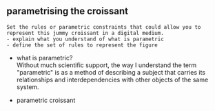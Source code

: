 ## parametrising the croissant  

`Set the rules or parametric constraints that could allow you to represent this jummy croissant in a digital medium.`  
`- explain what you understand of what is parametric`  
`- define the set of rules to represent the figure`

 - what is parametric?  
Without much scientific support, the way I understand the term "parametric" is as a method of describing a subject that carries its relationships and interdependencies with other objects of the same system.  

- parametric croissant  

